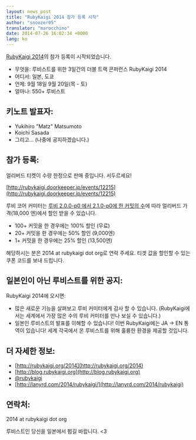 ```yaml
---
layout: news_post
title: "RubyKaigi 2014 참가 등록 시작"
author: "snoozer05"
translator: "marocchino"
date: 2014-07-26 16:02:34 +0000
lang: ko
---
```


[RubyKaigi 2014](http://rubykaigi.org/2014)의 참가 등록이 시작되었습니다.

* 무엇을: 루비스트를 위한 3일간의 더블 트랙 콘퍼런스 RubyKaigi 2014
* 어디서: 일본, 도쿄
* 언제: 9월 18일 9월 20일(목 - 토)
* 얼마나: 550+ 루비스트

## 키노트 발표자:

* Yukihiro "Matz" Matsumoto
* Koichi Sasada
* 그리고... (나중에 공지하겠습니다.)

## 참가 등록:

얼리버드 티켓이 수량 한정으로 판매 중입니다. 서두르세요!

[http://rubykaigi.doorkeeper.jp/events/12215](http://rubykaigi.doorkeeper.jp/events/12215)

루비 코어 커미터는 [루비 2.0.0-p0 에서 2.1.0-p0에 한 커밋의
수](https://gist.github.com/snoozer05/ca9860c57683e4221d10)에 따라
얼리버드 가격(18,000 엔)에서 할인 받을 수 있습니다.

* 100+ 커밋을 한 경우에는 100% 할인 (무료)
* 20+ 커밋을 한 경우에는 50% 할인 (9,000엔)
* 1+ 커밋을 한 경우에는 25% 할인 (13,500엔)

해당하시는 분은 2014 at rubykaigi dot org로 연락 주세요.
티겟 값을 할인할 수 있는 쿠폰 코드를 보내 드립니다.

## 일본인이 아닌 루비스트를 위한 공지:

RubyKaigi 2014에 오시면:

* 많은 새로운 기능을 살펴보고 루비 커미터에게 감사 할 수 있습니다.
(RubyKaigi에서는 세계에서 가장 많은 수의 루비 커미터를 만나 보실 수
있습니다.)
* 일본인 루비스트의 발표를 이해할 수 있습니다! 이번 RubyKaigi에는
JA -> EN 통역이 있습니다! 세계 각국에서 온 루비스트를 위해 훌륭한
환경을 제공할 것입니다.

## 더 자세한 정보:

* [http://rubykaigi.org/2014](http://rubykaigi.org/2014)
* [http://blog.rubykaigi.org](http://blog.rubykaigi.org)
* [@rubykaigi](https://twitter.com/rubykaigi)
* [http://lanyrd.com/2014/rubykaigi/](http://lanyrd.com/2014/rubykaigi)

## 연락처:

2014 at rubykaigi dot org

루비스트인 당신을 일본에서 뵙길 바랍니다. <3
